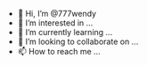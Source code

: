 - 👋 Hi, I’m @777wendy
- 👀 I’m interested in ...
- 🌱 I’m currently learning ...
- 💞️ I’m looking to collaborate on ...
- 📫 How to reach me ...

<!---
777wendy/777wendy is a ✨ special ✨ repository because its `README.md` (this file) appears on your GitHub profile.
You can click the Preview link to take a look at your changes.
--->
